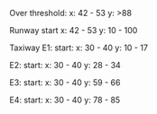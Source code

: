 Over threshold: 
  x: 42 - 53
  y: >88

Runway
  start
    x: 42 - 53
    y: 10 - 100

Taxiway
  E1: 
  start:
    x: 30 - 40
    y: 10 - 17
  

  E2: 
  start:
    x: 30 - 40
    y: 28 - 34
  

  E3: 
  start:
    x: 30 - 40
    y: 59 - 66
  

  E4: 
  start:
    x: 30 - 40
    y: 78 - 85
  